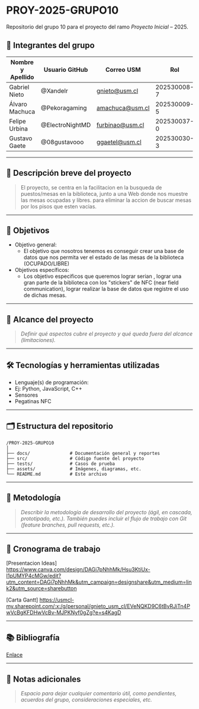 # PROY-2025-GRUPO10

Repositorio del grupo 10 para el proyecto del ramo *Proyecto Inicial* – 2025.

## 👥 Integrantes del grupo

| Nombre y Apellido | Usuario GitHub | Correo USM               | Rol          |
| ----------------- | -------------- | ------------------------ | ------------ |
| Gabriel   Nieto   | @Xandelr       | gnieto@usm.cl            | 202530008-7  |
| Álvaro    Machuca | @Pekoragaming  | amachuca@usm.cl          | 202530009-5  |
| Felipe    Urbina  | @ElectroNightMD| furbinao@usm.cl          | 202530037-0  |
| Gustavo   Gaete   | @08gustavooo   | ggaetel@usm.cl           | 202530030-3  |

---

## 📝 Descripción breve del proyecto
> El proyecto, se centra en la facilitacion en la busqueda de puestos/mesas en la biblioteca, junto a una Web donde nos muestre las mesas ocupadas y libres. para eliminar la accion de buscar mesas por los pisos que esten vacias.
---

## 🎯 Objetivos

- Objetivo general:
  - El objetivo que nosotros tenemos es conseguir crear una base de datos que nos permita ver el estado de las mesas de la biblioteca (OCUPADO/LIBRE)
- Objetivos específicos:
  - Los objetivo especificos que queremos lograr serian , lograr una gran parte de la biblioteca con los "stickers" de NFC (near field communication),
  lograr realizar la base de datos que registre el uso de dichas mesas.

---

## 🧩 Alcance del proyecto

> *Definir qué aspectos cubre el proyecto y qué queda fuera del alcance (limitaciones).*

---

## 🛠️ Tecnologías y herramientas utilizadas

- Lenguaje(s) de programación:
- Ej: Python, JavaScript, C++
- Sensores
- Pegatinas NFC

---

## 🗂️ Estructura del repositorio

```
/PROY-2025-GRUPO10
│
├── docs/               # Documentación general y reportes
├── src/                # Código fuente del proyecto
├── tests/              # Casos de prueba
├── assets/             # Imágenes, diagramas, etc.
└── README.md           # Este archivo
```

---

## 🧪 Metodología

> *Describir la metodología de desarrollo del proyecto (ágil, en cascada, prototipado, etc.). También puedes incluir el flujo de trabajo con Git (feature branches, pull requests, etc.).*

---

## 📅 Cronograma de trabajo

[Presentacion Ideas] https://www.canva.com/design/DAGi7pNhhMk/Hsu3KtiUx-I1pUMYP4cMGw/edit?utm_content=DAGi7pNhhMk&utm_campaign=designshare&utm_medium=link2&utm_source=sharebutton  

[Carta Gantt] https://usmcl-my.sharepoint.com/:x:/g/personal/gnieto_usm_cl/EVeNQKD9C6tBvRJiTn4PwVcBgKFDHwVcBv-MJPKNyf0gZg?e=s4KagD 

---

## 📚 Bibliografía

[Enlace](https://google.com)

---

## 📌 Notas adicionales

> *Espacio para dejar cualquier comentario útil, como pendientes, acuerdos del grupo, consideraciones especiales, etc.*
